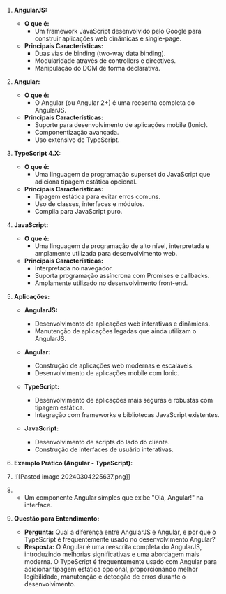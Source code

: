 1. **AngularJS:**
    
    - **O que é:**
        - Um framework JavaScript desenvolvido pelo Google para construir aplicações web dinâmicas e single-page.
    - **Principais Características:**
        - Duas vias de binding (two-way data binding).
        - Modularidade através de controllers e directives.
        - Manipulação do DOM de forma declarativa.
2. **Angular:**
    
    - **O que é:**
        - O Angular (ou Angular 2+) é uma reescrita completa do AngularJS.
    - **Principais Características:**
        - Suporte para desenvolvimento de aplicações mobile (Ionic).
        - Componentização avançada.
        - Uso extensivo de TypeScript.
3. **TypeScript 4.X:**
    
    - **O que é:**
        - Uma linguagem de programação superset do JavaScript que adiciona tipagem estática opcional.
    - **Principais Características:**
        - Tipagem estática para evitar erros comuns.
        - Uso de classes, interfaces e módulos.
        - Compila para JavaScript puro.
4. **JavaScript:**
    
    - **O que é:**
        - Uma linguagem de programação de alto nível, interpretada e amplamente utilizada para desenvolvimento web.
    - **Principais Características:**
        - Interpretada no navegador.
        - Suporta programação assíncrona com Promises e callbacks.
        - Amplamente utilizado no desenvolvimento front-end.
5. **Aplicações:**
    
    - **AngularJS:**
        
        - Desenvolvimento de aplicações web interativas e dinâmicas.
        - Manutenção de aplicações legadas que ainda utilizam o AngularJS.
    - **Angular:**
        
        - Construção de aplicações web modernas e escaláveis.
        - Desenvolvimento de aplicações mobile com Ionic.
    - **TypeScript:**
        
        - Desenvolvimento de aplicações mais seguras e robustas com tipagem estática.
        - Integração com frameworks e bibliotecas JavaScript existentes.
    - **JavaScript:**
        
        - Desenvolvimento de scripts do lado do cliente.
        - Construção de interfaces de usuário interativas.
6. **Exemplo Prático (Angular - TypeScript):**
7. ![[Pasted image 20240304225637.png]]
8. - Um componente Angular simples que exibe "Olá, Angular!" na interface.
2. **Questão para Entendimento:**
    
    - **Pergunta:** Qual a diferença entre AngularJS e Angular, e por que o TypeScript é frequentemente usado no desenvolvimento Angular?
    - **Resposta:** O Angular é uma reescrita completa do AngularJS, introduzindo melhorias significativas e uma abordagem mais moderna. O TypeScript é frequentemente usado com Angular para adicionar tipagem estática opcional, proporcionando melhor legibilidade, manutenção e detecção de erros durante o desenvolvimento.